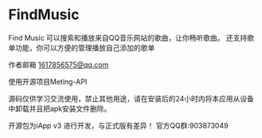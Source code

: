 # FindMusic
Find Music 可以搜索和播放来自QQ音乐网站的歌曲，让你畅听歌曲。 还支持歌单功能，你可以方便的管理播放自己添加的歌单

作者邮箱 1617856575@qq.com

使用开源项目Meting-API

源码仅供学习交流使用，禁止其他用途，请在安装后的24小时内将本应用从设备中卸载并且把apk安装文件删除。

开源包为iApp v3 进行开发，与正式版有差异！ 官方QQ群:903873049
